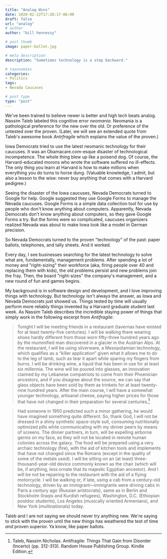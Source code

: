 ```yaml
---
title: "Analog Wins"
date: 2020-02-22T17:28:17-06:00
draft: false
url: "analog"
# author
author: "bill hennessy"

# post thumb
image: paper-ballot.jpg

# meta description
description: "Sometimes technology is a step backward."

# taxonomies
categories: 
- Politics
tags:
- Nevada Caucases

# post type
type: "post"
---
```


We've been trained to believe newer is better and high tech beats analog. Nassim Taleb labeled this cognitive error *neomania*. Neomania is a pathological preference for the new over the old. Or preference of the untested over the proven. (Later, we will see an extended quote from Taleb's awesome book *Antrfragile* which explains the value of the proven.)

Iowa Democrats tried to use the latest neomanic technology for their caucuses. It was an Obamacare.com-esque disaster of technological incompetence. The whole thing blew up like a poisend dog. Of course, the Harvard-educated morons who wrote the software suffered no ill-effects. The only thing you learn at Harvard is how to make millions when everything you do turns to horse dung. (Valuable knowledge, I admit, but also a lesson to the wise: never buy anything that comes with a Harvard pedigree.)

Seeing the disaster of the Iowa caucuses, Nevada Democrats turned to Google for help. Google suggested they use Google Forms to manage the Nevada caucuses. Google Forms is a simple data collection tool for use by people who don't know anything about computers. Apparently, Nevada Democrats don't know anything about computers, so they gave Google Forms a try. But the forms were so complicated, caucuses organizers realized Nevada was about to make Iowa look like a model in German precision. 

So Nevada Democrats turned to the proven "technology" of the past: paper ballots, telephones, and tally sheets. And it worked. 

Every day, I see businesses searching for the latest technology to solve what are, fundamentally, management problems. After spending a lot of money and "right-sizing" their workforce (aka, firing people over 40 and replacing them with kids), the old problems persist and new problems join the fray. Then, the board "right-sizes" the company's management, and a new round of fun and games begins. 

My background is in software design and development, and I love improving things with technology. But technology isn't always the answer, as Iowa and Nevada Democrats just showed us. Things tested by time will usually perform more reliably things invented by a Harvard graduate student last week. As Nassim Taleb describes the incredible staying power of things that simply work in the following excerpt from *Antifragile*:

> Tonight I will be meeting friends in a restaurant (tavernas have existed for at least twenty-five centuries). I will be walking there wearing shoes hardly different from those worn fifty-three hundred years ago by the mummified man discovered in a glacier in the Austrian Alps. At the restaurant, I will be using silverware, a Mesopotamian technology, which qualifies as a “killer application” given what it allows me to do to the leg of lamb, such as tear it apart while sparing my fingers from burns. I will be drinking wine, a liquid that has been in use for at least six millennia. The wine will be poured into glasses, an innovation claimed by my Lebanese compatriots to come from their Phoenician ancestors, and if you disagree about the source, we can say that glass objects have been sold by them as trinkets for at least twenty-nine hundred years. After the main course, I will have a somewhat younger technology, artisanal cheese, paying higher prices for those that have not changed in their preparation for several centuries.[^1]

> Had someone in 1950 predicted such a minor gathering, he would have imagined something quite different. So, thank God, I will not be dressed in a shiny synthetic space-style suit, consuming nutritionally optimized pills while communicating with my dinner peers by means of screens. The dinner partners, in turn, will be expelling airborne germs on my face, as they will not be located in remote human colonies across the galaxy. The food will be prepared using a very archaic technology (fire), with the aid of kitchen tools and implements that have not changed since the Romans (except in the quality of some of the metals used). I will be sitting on an (at least) three-thousand-year-old device commonly known as the chair (which will be, if anything, less ornate that its majestic Egyptian ancestor). And I will be not be repairing to the restaurant with the aid of a flying motorcycle. I will be walking or, if late, using a cab from a century-old technology, driven by an immigrant—immigrants were driving cabs in Paris a century ago (Russian aristocrats), same as in Berlin and Stockholm (Iraqis and Kurdish refugees), Washington, D.C. (Ethiopian postdoc students), Los Angeles (musically oriented Armenians), and New York (multinationals) today.

Taleb and I are not saying we should never try anything new. We're saying to stick with the proven until the new things has weathered the test of time *and* proven superior. Ya know, like paper ballots. 

[^1]: Taleb, Nassim Nicholas. Antifragile: Things That Gain from Disorder (Incerto) (pp. 312-313). Random House Publishing Group. Kindle Edition. 
